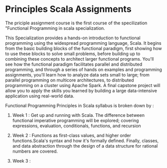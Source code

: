 # Principles Scala Assignments

The priciple assignment course is the first course of the specilization  "Functional Programming in scala specialization. 

This Specialization provides a hands-on introduction to functional programming using the widespread programming language, Scala. 
It begins from the basic building blocks of the functional paradigm, first showing how to use these blocks to solve small problems, before building up to combining these concepts to architect larger functional programs. 
You'll see how the functional paradigm facilitates parallel and distributed programming, and through a series of hands on examples and programming assignments, you'll learn how to analyze data sets small to large; from parallel programming on multicore architectures, to distributed programming on a cluster using Apache Spark. 
A final capstone project will allow you to apply the skills you learned by building a large data-intensive application using real-world data.



Functional Programming Principles in Scala syllabus is broken down by :

1) Week 1 : Get up and running with Scala.  The difference between functional imperative programming will be explored; covering expressions, evaluation, conditionals, functions, and recursion

2) Week 2 : Functions as first-class values, and higher order functions.Scala's syntax and how it's formally defined. Finally,  classes, and data abstraction through the design of a data structure for rational numbers are covered.

3) Week 3 : 
